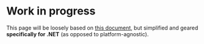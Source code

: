 # Work in progress

This page will be loosely based on [this document](https://docs.microsoft.com/en-us/azure/app-service-web/app-service-web-get-started-html), but simplified and geared **specifically for .NET** (as opposed to platform-agnostic).
